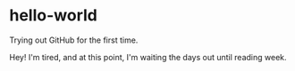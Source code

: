 # hello-world
Trying out GitHub for the first time.

Hey! I'm tired, and at this point, I'm waiting the days out until reading week.
